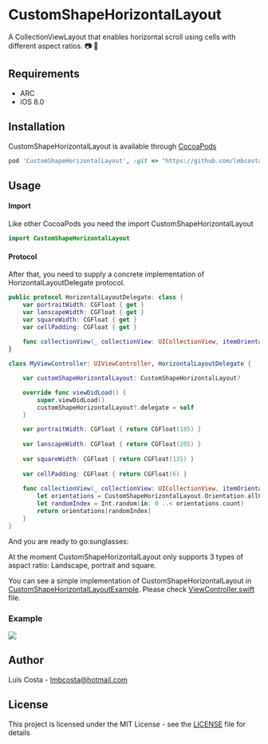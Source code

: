 # CustomShapeHorizontalLayout
A CollectionViewLayout that enables horizontal scroll using cells with different aspect ratios. :camera: :sunrise:


## Requirements
* ARC
* iOS 8.0

## Installation
CustomShapeHorizontalLayout is available through [CocoaPods](https://cocoapods.org)<br/>
```ruby
pod 'CustomShapeHorizontalLayout', :git => "https://github.com/lmbcosta/CustomShapeHorizontalLayout.git"
```

## Usage
#### Import 
Like other CocoaPods you need the import CustomShapeHorizontalLayout

```swift
import CustomShapeHorizontalLayout
```

#### Protocol
After that, you need to supply a concrete implementation of HorizontalLayoutDelegate protocol.<br/>
```swift
public protocol HorizontalLayoutDelegate: class {
    var portraitWidth: CGFloat { get }
    var lanscapeWidth: CGFloat { get }
    var squareWidth: CGFloat { get }
    var cellPadding: CGFloat { get }
    
    func collectionView(_ collectionView: UICollectionView, itemOrientationAt indexpath: IndexPath) -> CustomShapeHorizontalLayout.Orientation
}

class MyViewController: UIViewController, HorizontalLayoutDelegate {

    var customShapeHorizontalLayout: CustomShapeHorizontalLayout?

    override func viewDidLoad() {
        super.viewDidLoad()
        customShapeHorizontalLayout?.delegate = self
    }

    var portraitWidth: CGFloat { return CGFloat(185) }
    
    var lanscapeWidth: CGFloat { return CGFloat(205) }
    
    var squareWidth: CGFloat { return CGFloat(135) }
    
    var cellPadding: CGFloat { return CGFloat(6) }
    
    func collectionView(_ collectionView: UICollectionView, itemOrientationAt indexpath: IndexPath) -> CustomShapeHorizontalLayout.Orientation {
        let orientations = CustomShapeHorizontalLayout.Orientation.allCases
        let randomIndex = Int.random(in: 0 ..< orientations.count)
        return orientations[randomIndex]
    }
}

```

<p>And you are ready to go:sunglasses:<p/>

<p>At the moment CustomShapeHorizontalLayout only supports 3 types of aspact ratio: Landscape, portrait and square.</p>

You can see a simple implementation of CustomShapeHorizontalLayout in [CustomShapeHorizontalLayoutExample](https://github.com/lmbcosta/CustomShapeHorizontalLayout/tree/master/CustomShapeHorizontalLayoutExample).
Please check [ViewController.swift](https://github.com/lmbcosta/CustomShapeHorizontalLayout/blob/master/CustomShapeHorizontalLayoutExample/ViewController.swift) file.</br>

### Example
![](https://gph.is/2NWCcdq)

## Author
Luís Costa - lmbcosta@hotmail.com<br/>

## License
This project is licensed under the MIT License - see the [LICENSE](https://github.com/lmbcosta/TextFieldSequenceFormatterManager/blob/master/LICENCE) file for details


